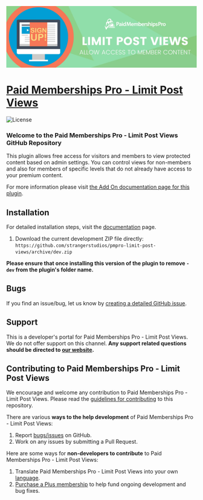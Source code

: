 ![](pmpro-limit-post-views-banner.jpg)

# [Paid Memberships Pro - Limit Post Views](https://www.paidmembershipspro.com/add-ons/pmpro-limit-post-views) #
[comment]: # (Generate badges from shields.io, only works for .org plugins to get other stats etc. We'd have to create our own endpoints for Premium plugins)

![License](https://img.shields.io/badge/license-GPL--2.0%2B-red.svg?style=flat-square)

### Welcome to the Paid Memberships Pro - Limit Post Views GitHub Repository

This plugin allows free access for visitors and members to view protected content based on admin settings. You can control views for non-members and also for members of specific levels that do not already have access to your premium content.

For more information please visit [the Add On documentation page for this plugin](https://www.paidmembershipspro.com/add-ons/pmpro-limit-post-views).

## Installation ##
For detailed installation steps, visit the [documentation](https://www.paidmembershipspro.com/add-ons/pmpro-limit-post-views) page.

1. Download the current development ZIP file directly: `https://github.com/strangerstudios/pmpro-limit-post-views/archive/dev.zip`

**Please ensure that once installing this version of the plugin to remove `-dev` from the plugin's folder name.**

## Bugs ##
If you find an issue/bug, let us know by [creating a detailed GitHub issue](https://github.com/strangerstudios/pmpro-limit-post-views/issues/new/choose).

## Support ##
This is a developer's portal for Paid Memberships Pro - Limit Post Views. We do not offer support on this channel. **Any support related questions should be directed to [our website](https://www.paidmembershipspro.com/add-ons/pmpro-limit-post-views).**

## Contributing to Paid Memberships Pro - Limit Post Views ##
We encourage and welcome any contribution to Paid Memberships Pro - Limit Post Views. Please read the [guidelines for contributing](https://github.com/strangerstudios/pmpro-limit-post-views/blob/dev/.github/CONTRIBUTING.md) to this repository.

There are various **ways to the help development** of Paid Memberships Pro - Limit Post Views:

1. Report [bugs/issues](https://github.com/strangerstudios/pmpro-limit-post-views/issues/new/choose) on GitHub.
2. Work on any issues by submitting a Pull Request.

Here are some ways for **non-developers to contribute** to Paid Memberships Pro - Limit Post Views:

1. Translate Paid Memberships Pro - Limit Post Views into your own [language](https://www.paidmembershipspro.com/paid-memberships-pro-in-your-language/).
2. [Purchase a Plus membership](https://paidmembershipspro.com/pricing) to help fund ongoing development and bug fixes.
